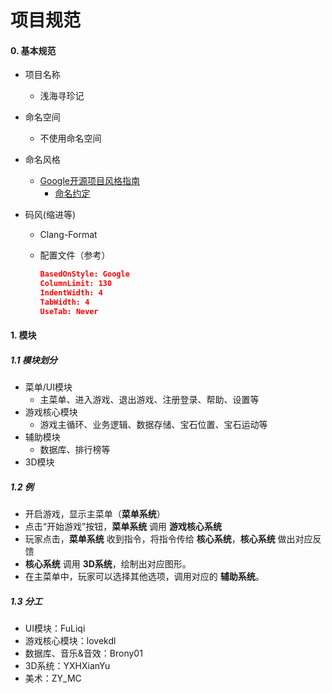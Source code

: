 # 项目规范

#### 0. 基本规范

* 项目名称

  * 浅海寻珍记

* 命名空间

  * 不使用命名空间

* 命名风格
  * [Google开源项目风格指南](https://zh-google-styleguide.readthedocs.io/en/latest/google-cpp-styleguide/)
    * [命名约定](https://zh-google-styleguide.readthedocs.io/en/latest/google-cpp-styleguide/naming/)

* 码风(缩进等)

  * Clang-Format

  * 配置文件（参考）

    ```json
    BasedOnStyle: Google
    ColumnLimit: 130
    IndentWidth: 4
    TabWidth: 4
    UseTab: Never
    ```

####              1. 模块

##### 1.1 模块划分

* 菜单/UI模块
  * 主菜单、进入游戏、退出游戏、注册登录、帮助、设置等
* 游戏核心模块
  * 游戏主循环、业务逻辑、数据存储、宝石位置、宝石运动等
* 辅助模块
  * 数据库、排行榜等
* 3D模块

##### 1.2 例

* 开启游戏，显示主菜单（**菜单系统**）
* 点击“开始游戏”按钮，**菜单系统** 调用 **游戏核心系统**
* 玩家点击，**菜单系统** 收到指令，将指令传给 **核心系统**，**核心系统** 做出对应反馈
* **核心系统** 调用 **3D系统**，绘制出对应图形。
* 在主菜单中，玩家可以选择其他选项，调用对应的 **辅助系统**。

##### 1.3 分工

* UI模块：FuLiqi
* 游戏核心模块：lovekdl
* 数据库、音乐&音效：Brony01
* 3D系统：YXHXianYu
* 美术：ZY_MC

